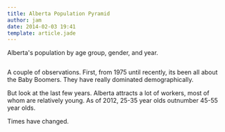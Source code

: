 ```yaml
---
title: Alberta Population Pyramid
author: jam
date: 2014-02-03 19:41
template: article.jade
---
```

Alberta's population by age group, gender, and year.
<span class="more"></span>

<div style="margin-right: max-width: 100%; auto; margin-left: auto; text-align: center" id="PopulationPyramid"></div>
<div id="PopulationPyramidAlt">Sorry, your viewport is too small to view this animation</div>
<script src="http://cdnjs.cloudflare.com/ajax/libs/d3/3.3.9/d3.js"></script>
<script src="/articles/alberta-population-pyramid/alberta.js"></script>
<script src="http://code.jquery.com/jquery-1.9.1.js"></script>
<script src="http://code.jquery.com/ui/1.10.3/jquery-ui.js"></script>
<script src="/articles/alberta-population-pyramid/d3populationpyramid.js"></script>
<style>
@media  (max-width: 850px) {
	#PopulationPyramid {
		display: none;
	}
	#PopulationPyramidAlt {
		display: block;
	}
}
@media(min-width: 851px) {
	#PopulationPyramid {
		display: inline-block;
	}
	#PopulationPyramidAlt {
		display: none;
	}
}
</style>
<link rel="stylesheet" href="http://code.jquery.com/ui/1.10.3/themes/smoothness/jquery-ui.css">
<script>
	var pyramid = new PeoplePyramid(data, 'PopulationPyramid', 'K');
</script>

A couple of observations. First, from 1975 until recently, its been all about the Baby Boomers. They have really dominated demographically.

But look at the last few years. Alberta attracts a lot of workers, most of whom are relatively young. As of 2012, 25-35 year olds outnumber 45-55 year olds.

Times have changed.